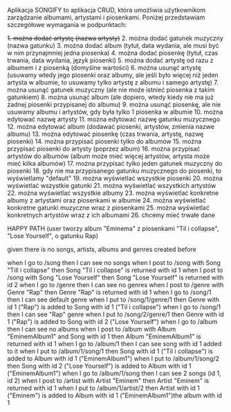 
Aplikacja SONGIFY to aplikacja CRUD, która umożliwia użytkownikom zarządzanie albumami, artystami i piosenkami. Poniżej przedstawiam szczegółowe wymagania w podpunktach:

~~1. można dodać artystę (nazwa artysty)~~
2. można dodać gatunek muzyczny (nazwa gatunku)
3. można dodać album (tytuł, data wydania, ale musi być w nim przynajmniej jedna piosenka)
4. można dodać piosenkę (tytuł, czas trwania, data wydania, język piosenki) 
5. można dodać artystę od razu z albumem i z piosenką (domyślne wartości) 
6. można usunąć artystę (usuwamy wtedy jego piosenki oraz albumy, ale jeśli było więcej niż jeden artysta w albumie, to usuwamy tylko artystę z albumu i samego artystę) 
7. można usunąć gatunek muzyczny (ale nie może istnieć piosenka z takim gatunkiem) 
8. można usunąć album (ale dopiero, wtedy kiedy nie ma już żadnej piosenki przypisanej do albumu) 
9. można usunąć piosenkę, ale nie usuwamy albumu i artystów, gdy była tylko 1 piosenka w albumie 
10. można edytować nazwę artysty 
11. można edytować nazwę gatunku muzycznego 
12. można edytować album (dodawać piosenki, artystów, zmienia nazwe albumu) 
13. można edytować piosenkę (czas trwania, artystę, nazwę piosenki) 
14. można przypisać piosenki tylko do albumów 
15. można przypisać piosenki do artysty (poprzez album) 
16. można przypisać artystów do albumów (album może mieć więcej artystów, artysta może mieć kilka albumów) 
17. można przypisać tylko jeden gatunek muzyczny do piosenki 
18. gdy nie ma przypisanego gatunku muzycznego do piosenki, to wyświetlamy "default" 
19. można wyświetlać wszystkie piosenki 
20. można wyświetlać wszystkie gatunki 
21. można wyświetlać wszystkich artystów 
22. można wyświetlać wszystkie albumy 
23. można wyświetlać konkretne albumy z artystami oraz piosenkami w albumie 
24. można wyświetlać konkretne gatunki muzyczne wraz z piosenkami 
25. można wyświetlać konkretnych artystów wraz z ich albumami 
26. chcemy mieć trwałe dane

HAPPY PATH (user tworzy album "Eminema" z piosenkami "Til i collapse", "Lose Yourself", o gatunku Rap)

given there is no songs, artists, albums and genres created before

when I go to /song then I can see no songs
when I post to /song with Song "Till i collapse" then Song "Til i collapse" is returned with id 1
when I post to /song with Song "Lose Yourself" then Song "Lose Yourself" is returned with id 2
when I go to /genre then I can see no genres
when I post to /genre with Genre "Rap" then Genre "Rap" is returned with id 1
when I go to /song/1 then I can see default genre
when I put to /song/1/genre/1 then Genre with id 1 ("Rap") is added to Song with id 1 ("Til i collapse")
when I go to /song/1 then I can see "Rap" genre
when I put to /song/2/genre/1 then Genre with id 1 ("Rap") is added to Song with id 2 ("Lose Yourself")
when I go to /album then I can see no albums
when I post to /album with Album "EminemAlbum1" and Song with id 1 then Album "EminemAlbum1" is returned with id 1
when I go to /album/1 then I can see song with id 1 added to it
when I put to /album/1/song/1 then Song with id 1 ("Til i collapse") is added to Album with id 1 ("EminemAlbum1")
when I put to /album/1/song/2 then Song with id 2 ("Lose Yourself") is added to Album with id 1 ("EminemAlbum1")
when I go to /album/1/song then I can see 2 songs (id 1, id 2)
when I post to /artist with Artist "Eminem" then Artist "Eminem" is returned with id 1
when I put to /album/1/artist/2 then Artist with id 1 ("Eminem") is added to Album with id 1 ("EminemAlbum1")the album with id 1